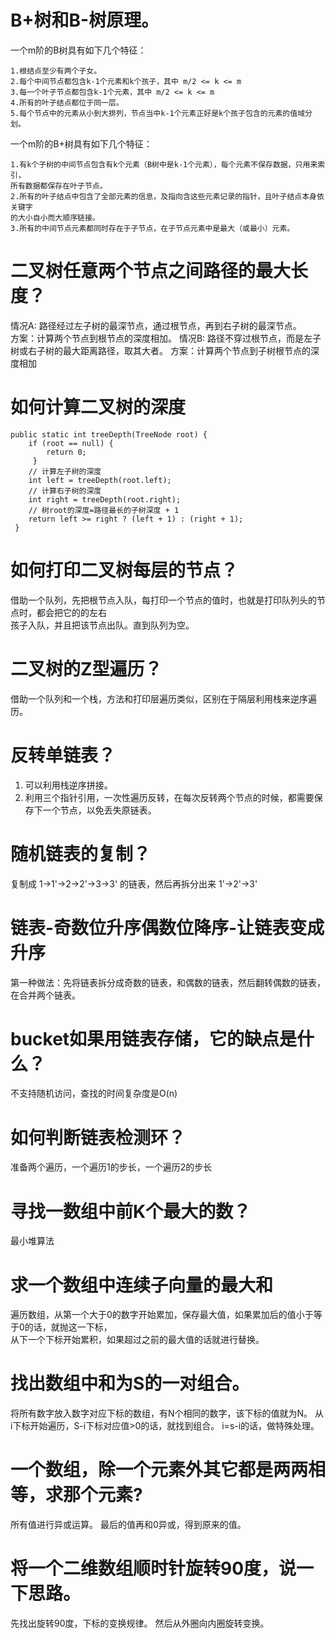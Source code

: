 # B+树和B-树原理。
一个m阶的B树具有如下几个特征：

    1.根结点至少有两个子女。
    2.每个中间节点都包含k-1个元素和k个孩子，其中 m/2 <= k <= m
    3.每一个叶子节点都包含k-1个元素，其中 m/2 <= k <= m
    4.所有的叶子结点都位于同一层。
    5.每个节点中的元素从小到大排列，节点当中k-1个元素正好是k个孩子包含的元素的值域分划。

    
    
一个m阶的B+树具有如下几个特征：

    1.有k个子树的中间节点包含有k个元素（B树中是k-1个元素），每个元素不保存数据，只用来索引，
    所有数据都保存在叶子节点。
    2.所有的叶子结点中包含了全部元素的信息，及指向含这些元素记录的指针，且叶子结点本身依关键字 
    的大小自小而大顺序链接。
    3.所有的中间节点元素都同时存在于子节点，在子节点元素中是最大（或最小）元素。


# 二叉树任意两个节点之间路径的最大长度？
情况A: 路径经过左子树的最深节点，通过根节点，再到右子树的最深节点。  
方案：计算两个节点到根节点的深度相加。
情况B: 路径不穿过根节点，而是左子树或右子树的最大距离路径，取其大者。 
方案：计算两个节点到子树根节点的深度相加

# 如何计算二叉树的深度
    public static int treeDepth(TreeNode root) {
        if (root == null) {
            return 0;
         }
        // 计算左子树的深度
        int left = treeDepth(root.left);
        // 计算右子树的深度
        int right = treeDepth(root.right);
        // 树root的深度=路径最长的子树深度 + 1
        return left >= right ? (left + 1) : (right + 1);
     }
     
     
# 如何打印二叉树每层的节点？
 借助一个队列，先把根节点入队，每打印一个节点的值时，也就是打印队列头的节点时，都会把它的的左右  
 孩子入队，并且把该节点出队。直到队列为空。

# 二叉树的Z型遍历？
借助一个队列和一个栈，方法和打印层遍历类似，区别在于隔层利用栈来逆序遍历。


# 反转单链表？
1. 可以利用栈逆序拼接。
2. 利用三个指针引用，一次性遍历反转，在每次反转两个节点的时候，都需要保存下一个节点，以免丢失原链表。

# 随机链表的复制？
复制成 1->1'->2->2'->3->3' 的链表，然后再拆分出来   1'->2'->3'


# 链表-奇数位升序偶数位降序-让链表变成升序
第一种做法：先将链表拆分成奇数的链表，和偶数的链表，然后翻转偶数的链表，在合并两个链表。

# bucket如果用链表存储，它的缺点是什么？
不支持随机访问，查找的时间复杂度是O(n)

# 如何判断链表检测环？
准备两个遍历，一个遍历1的步长，一个遍历2的步长

# 寻找一数组中前K个最大的数？
最小堆算法


# 求一个数组中连续子向量的最大和
遍历数组，从第一个大于0的数字开始累加，保存最大值，如果累加后的值小于等于0的话，就抛这一下标，    
从下一个下标开始累积，如果超过之前的最大值的话就进行替换。


# 找出数组中和为S的一对组合。
将所有数字放入数字对应下标的数组，有N个相同的数字，该下标的值就为N。
从i下标开始遍历，S-i下标对应值>0的话，就找到组合。 i=s-i的话，做特殊处理。



# 一个数组，除一个元素外其它都是两两相等，求那个元素?
所有值进行异或运算。  最后的值再和0异或，得到原来的值。



# 将一个二维数组顺时针旋转90度，说一下思路。
先找出旋转90度，下标的变换规律。 然后从外圈向内圈旋转变换。




